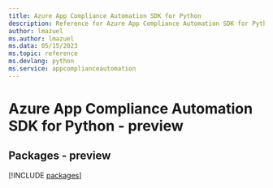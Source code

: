 ```yaml
---
title: Azure App Compliance Automation SDK for Python
description: Reference for Azure App Compliance Automation SDK for Python
author: lmazuel
ms.author: lmazuel
ms.data: 05/15/2023
ms.topic: reference
ms.devlang: python
ms.service: appcomplianceautomation
---
```

# Azure App Compliance Automation SDK for Python - preview
## Packages - preview
[!INCLUDE [packages](app-compliance-automation-index.md)]